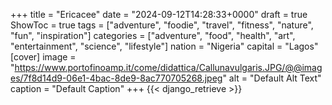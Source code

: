 +++
title = "Ericacee"
date = "2024-09-12T14:28:33+0000"
draft = true
ShowToc = true
tags = ["adventure", "foodie", "travel", "fitness", "nature", "fun", "inspiration"]
categories = ["adventure", "food", "health", "art", "entertainment", "science", "lifestyle"]
nation = "Nigeria"
capital = "Lagos"
[cover]
    image = "https://www.portofinoamp.it/come/didattica/Callunavulgaris.JPG/@@images/7f8d14d9-06e1-4bac-8de9-8ac770705268.jpeg"
    alt = "Default Alt Text"
    caption = "Default Caption"
+++
{{< django_retrieve >}}
